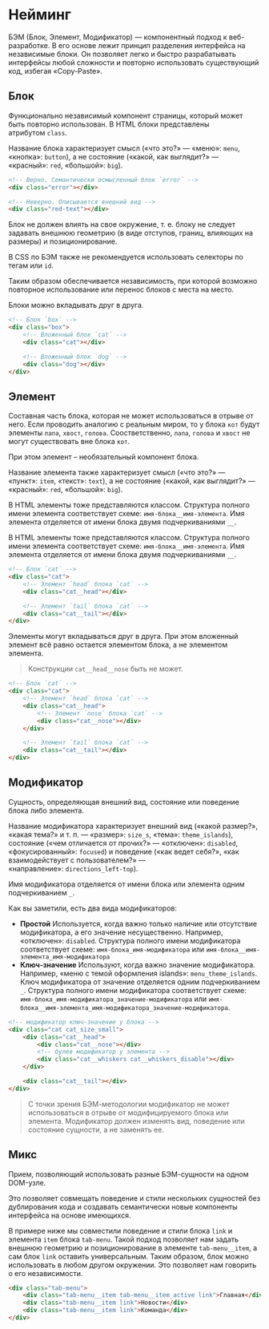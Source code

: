 # Нейминг

БЭМ (Блок, Элемент, Модификатор) — компонентный подход к веб-разработке. В его основе лежит принцип разделения интерфейса на независимые блоки. Он позволяет легко и быстро разрабатывать интерфейсы любой сложности и повторно использовать существующий код, избегая «Copy-Paste».

## Блок

Функционально независимый компонент страницы, который может быть повторно использован. В HTML блоки представлены атрибутом `class`.

Название блока характеризует смысл («что это?» — «меню»: `menu`, «кнопка»: `button`), а не состояние («какой, как выглядит?» — «красный»: `red`, «большой»: `big`).

```html
<!-- Верно. Семантически осмысленный блок `error` -->
<div class="error"></div>

<!-- Неверно. Описывается внешний вид -->
<div class="red-text"></div>
```

Блок не должен влиять на свое окружение, т. е. блоку не следует задавать внешнюю геометрию (в виде отступов, границ, влияющих на размеры) и позиционирование.

В CSS по БЭМ также не рекомендуется использовать селекторы по тегам или `id`.

Таким образом обеспечивается независимость, при которой возможно повторное использование или перенос блоков с места на место.

Блоки можно вкладывать друг в друга.

```html
<!-- Блок `box` -->
<div class="box">
    <!-- Вложенный блок `cat` -->
    <div class="cat"></div>

    <!-- Вложенный блок `dog` -->
    <div class="dog"></div>
</div>
```

## Элемент
Составная часть блока, которая не может использоваться в отрыве от него. Если проводить аналогию с реальным миром, то у блока `кот` будут элементы `лапа`, `хвост`, `голова`. Соостветственно, `лапа`, `голова` и `хвост` не могут существовать вне блока `кот`.

При этом элемент – необязательный компонент блока.

Название элемента также характеризует смысл («что это?» — «пункт»: `item`, «текст»: `text`), а не состояние («какой, как выглядит?» — «красный»: `red`, «большой»: `big`).

В HTML элементы тоже представляются классом. Структура полного имени элемента соответствует схеме: `имя-блока__имя-элемента`. Имя элемента отделяется от имени блока двумя подчеркиваниями `__`.

В HTML элементы тоже представляются классом. Структура полного имени элемента соответствует схеме: `имя-блока__имя-элемента`. Имя элемента отделяется от имени блока двумя подчеркиваниями `__`.

```html
<!-- Блок `cat` -->
<div class="cat">
    <!-- Элемент `head` блока `cat` -->
    <div class="cat__head"></div>

    <!-- Элемент `tail` блока `cat` -->
    <div class="cat__tail"></div>
</div>
```

Элементы могут вкладываться друг в друга. При этом вложенный элемент всё равно остается элементом блока, а не элементом элемента.

> Конструкции `cat__head__nose` быть не может.

```html
<!-- Блок `cat` -->
<div class="cat">
    <!-- Элемент `head` блока `cat` -->
    <div class="cat__head">
        <!-- Элемент `nose` блока `cat` -->
        <div class="cat__nose"></div>
    </div>

    <!-- Элемент `tail` блока `cat` -->
    <div class="cat__tail"></div>
</div>
```

## Модификатор

Cущность, определяющая внешний вид, состояние или поведение блока либо элемента.

Название модификатора характеризует внешний вид («какой размер?», «какая тема?» и т. п. — «размер»: `size_s`, «тема»: `theme_islands`), состояние («чем отличается от прочих?» — «отключен»: `disabled`, «фокусированный»: `focused`) и поведение («как ведет себя?», «как взаимодействует с пользователем?» — «направление»: `directions_left-top`).

Имя модификатора отделяется от имени блока или элемента одним подчеркиванием `_`.

Как вы заметили, есть два вида модификаторов:

- **Простой**
Используется, когда важно только наличие или отсутствие модификатора, а его значение несущественно. Например, «отключен»: `disabled`.
Структура полного имени модификатора соответствует схеме: `имя-блока_имя-модификатора` или `имя-блока__имя-элемента_имя-модификатора`
- **Ключ-значение**
Используют, когда важно значение модификатора. Например, «меню с темой оформления islands»: `menu_theme_islands`. Ключ модификатора от значение отделяется одним подчеркиванием `_`.
Структура полного имени модификатора соответствует схеме: `имя-блока_имя-модификатора_значение-модификатора` или `имя-блока__имя-элемента_имя-модификатора_значение-модификатора`.

```html
<!-- модификатор ключ-значение у блока -->
<div class="cat cat_size_small">
    <div class="cat__head">
        <div class="cat__nose"></div>
        <!-- булев модификатор у элемента -->
        <div class="cat__whiskers cat__whiskers_disable"></div>
    </div>

    <div class="cat__tail"></div>
</div>
```

> С точки зрения БЭМ-методологии модификатор не может использоваться в отрыве от модифицируемого блока или элемента. Модификатор должен изменять вид, поведение или состояние сущности, а не заменять ее.

## Микс

Прием, позволяющий использовать разные БЭМ-сущности на одном DOM-узле.

Это позволяет совмещать поведение и стили нескольких сущностей без дублирования кода и создавать семантически новые компоненты интерфейса на основе имеющихся.

В примере ниже мы совместили поведение и стили блока `link` и элемента `item` блока `tab-menu`. Такой подход позволяет нам задать внешнюю геометрию и позиционирование в элементе `tab-menu__item`, а сам блок `link` оставить универсальным. Таким образом, блок можно использовать в любом другом окружении. Это позволяет нам говорить о его независимости.

```html
<div class="tab-menu">
    <div class="tab-menu__item tab-menu__item_active link">Главная</div>
    <div class="tab-menu__item link">Новости</div>
    <div class="tab-menu__item link">Команда</div>
</div>
```
